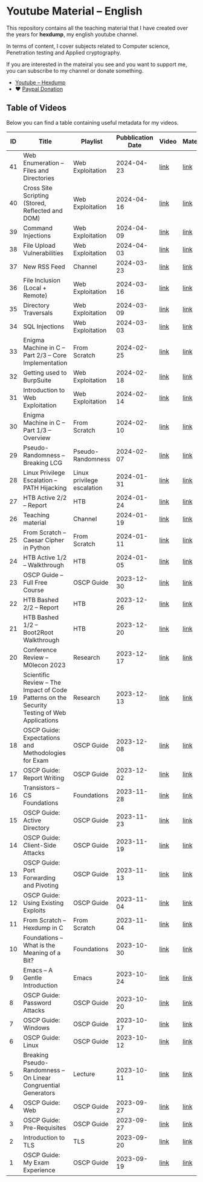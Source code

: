 # Youtube Material – English

This repository contains all the teaching material that I have created over the years for **hexdump**, my english youtube channel.

In terms of content, I cover subjects related to Computer science, Penetration testing and Applied cryptography.

If you are interested in the mateiral you see and you want to support me, you can subscribe to my channel or donate something.

- [Youtube – Hexdump](https://www.youtube.com/channel/UCzPk3Dj63B6PIEifvVvDfBg)
- ❤️ [Paypal Donation](https://www.paypal.com/donate/?hosted_button_id=T49GUPRXALYTQ)

## Table of Videos

Below you can find a table containing useful metadata for my videos.

| ID | Title | Playlist | Pubblication Date | Video | Material | 
| ---|-------|----------|-------------------|-------|----------| 
| 41 | Web Enumeration – Files and Directories | Web Exploitation | 2024-04-23 | [link](https://youtu.be/kfkGhuT6Lnc) | [link](./src/2024-04-23-web-exploitation-enumeration-of-files-and-directories)
| 40 | Cross Site Scripting (Stored, Reflected and DOM) | Web Exploitation | 2024-04-16 | [link](https://youtu.be/XdlCWekzMq4) | [link](./src/2024-04-16-web-exploitation-cross-site-scripting)
| 39 | Command Injections | Web Exploitation | 2024-04-09 | [link](https://youtu.be/F9_wc7J4iMU) | [link](./src/2024-04-09-web-exploitation-command-injections)
| 38 | File Upload Vulnerabilities | Web Exploitation | 2024-04-03 | [link](https://youtu.be/G3YTDcQ3FwQ) | [link](./src/2024-04-03-web-exploitation-file-upload)
| 37 | New RSS Feed | Channel | 2024-03-23 | [link](https://youtu.be/rjmWwESVYTI) | [link](./src/2024-03-23-channel-rss-feed)
| 36 | File Inclusion (Local + Remote) | Web Exploitation | 2024-03-16 | [link](https://youtu.be/tSAhl19gk6I) | [link](./src/2024-03-16-web-exploitation-file-inclusion)
| 35 | Directory Traversals | Web Exploitation | 2024-03-09 | [link](https://youtu.be/ZKARJubUFMs) | [link](./src/2024-03-09-web-exploitation-directory-traversal)
| 34 | SQL Injections | Web Exploitation | 2024-03-03 | [link](https://youtu.be/qUSf3rqN6qo) | [link](./src/2024-03-03-web-exploitation-sql-injections)
| 33 | Enigma Machine in C – Part 2/3 – Core Implementation | From Scratch | 2024-02-25 | [link](https://youtu.be/zAt7FDPhtgg) | [link](./src/2024-02-25-from-scratch-enigma-machine-core-implementation)
| 32 | Getting used to BurpSuite | Web Exploitation | 2024-02-18 | [link](https://youtu.be/mdYKh4PkMCo) | [link](./src/2024-02-18-web-exploitation-burpsuite)
| 31 | Introduction to Web Exploitation | Web Exploitation | 2024-02-14 | [link](https://youtu.be/fe5qBuxumRM) | [link](./src/2024-02-14-web-exploitation-introduction)
| 30 | Enigma Machine in C – Part 1/3 – Overview | From Scratch | 2024-02-10 | [link](https://youtu.be/iZt62MDtNFE) | [link](./src/2024-02-10-from-scratch-enigma-machine-overview)
| 29 | Pseudo-Randomness – Breaking LCG | Pseudo-Randomness | 2024-02-07 | [link](https://youtu.be/EdRK9Ap32Vg) | [link](./src/2024-02-07-pseudo-randomness-breaking-lcg)
| 28 | Linux Privilege Escalation – PATH Hijacking | Linux privilege escalation | 2024-01-31 | [link](https://youtu.be/IPs5xz5aEzk) | [link](./src/2024-01-31-linux-privesc-path-hijacking)
| 27 | HTB Active 2/2 – Report | HTB | 2024-01-24 | [link](https://youtu.be/jewCD2cAqHA) | [link](./src/2024-01-24-htb-active-report)
| 26 | Teaching material | Channel | 2024-01-19 | [link](https://youtu.be/jM1l5OXpkXM) | [link](./src/2024-01-19-channel-teaching-material)
| 25 | From Scratch – Caesar Cipher in Python | From Scratch | 2024-01-11 | [link](https://youtu.be/pDlmmimbgcU) | [link](./src/2024-01-11-from-scratch-caesar-cipher-in-python)
| 24 | HTB Active 1/2 – Walkthrough | HTB | 2024-01-05 | [link](https://youtu.be/_HEAIN7J080) | [link](./src/2024-01-05-htb-active-walkthrough)
| 23 | OSCP Guide – Full Free Course | OSCP Guide | 2023-12-30 | [link](https://youtu.be/HUmtfFKKWWc) | [link](./src/2023-12-30-oscp-guide-full)
| 22 | HTB Bashed 2/2 – Report | HTB | 2023-12-26 | [link](https://youtu.be/2OQTfLESniY) | [link](./src/2023-12-26-htb-bashed-report)
| 21 | HTB Bashed 1/2 – Boot2Root Walkthrough | HTB | 2023-12-20 | [link](https://youtu.be/5j67dhw-D1Q) | [link](./src/2023-12-20-htb-bashed-walkthrough)
| 20 | Conference Review – M0lecon 2023 | Research | 2023-12-17 | [link](https://youtu.be/ftIVhfdu9oQ) | [link](./src/2023-12-17-research-conference-m0leco-2023)
| 19 | Scientific Review – The Impact of Code Patterns on the Security Testing of Web Applications | Research | 2023-12-13 | [link](https://youtu.be/N65QYGc1Zo4) | [link](./src/2023-12-13-research-paper-testability-tarpits)
| 18 | OSCP Guide: Expectations and Methodologies for Exam | OSCP Guide | 2023-12-08 | [link](https://youtu.be/6jG22gXdo4I) | [link](./src/2023-12-08-oscp-guide-expectations-and-methodologies-for-exam)
| 17 | OSCP Guide: Report Writing | OSCP Guide | 2023-12-02 | [link](https://youtu.be/LaI8HXdf6sM) | [link](./src/2023-12-02-oscp-guide-report-writing)
| 16 | Transistors – CS Foundations | Foundations | 2023-11-28 | [link](https://youtu.be/7SQ3E1UWdWQ) | [link](./src/2023-11-28-foundations-transistors)
| 15 | OSCP Guide: Active Directory | OSCP Guide | 2023-11-23 | [link](https://youtu.be/26M3POQ_51A) | [link](./src/2023-11-23-oscp-guide-active-directory)
| 14 | OSCP Guide: Client-Side Attacks | OSCP Guide | 2023-11-19 | [link](https://youtu.be/qBexs2GXCGw) | [link](./src/2023-11-19-oscp-guide-client-side-attacks)
| 13 | OSCP Guide: Port Forwarding and Pivoting | OSCP Guide | 2023-11-13 | [link](https://youtu.be/xn2poczX1rg) | [link](./src/2023-11-13-oscp-guide-port-forwarding-and-pivoting)
| 12 | OSCP Guide: Using Existing Exploits | OSCP Guide | 2023-11-04 | [link](https://youtu.be/RCDpxk3ym80) | [link](./src/2023-11-04-oscp-guide-using-existing-exploits)
| 11 | From Scratch – Hexdump in C | From Scratch | 2023-11-04 | [link](https://youtu.be/kI55YEU_LvY) | [link](./src/2023-11-04-from-scratch-hexdump-in-C)
| 10 | Foundations – What is the Meaning of a Bit? | Foundations | 2023-10-30 | [link](https://youtu.be/quvNfOmVKsE) | [link](./src/2023-10-30-foundations-the-meaning-of-bits)
| 9 | Emacs – A Gentle Introduction | Emacs | 2023-10-24 | [link](https://youtu.be/WHYCQmIlbxM) | [link](./src/2023-10-24-emacs-gentle-introduction)
| 8 | OSCP Guide: Password Attacks | OSCP Guide | 2023-10-20 | [link](https://youtu.be/qaA2BgmL8VY) | [link](./src/2023-10-20-oscp-guide-password-attacks)
| 7 | OSCP Guide: Windows | OSCP Guide | 2023-10-17 | [link](https://youtu.be/7ggBhjHIDsY) | [link](./src/2023-10-17-oscp-guide-windows)
| 6 | OSCP Guide: Linux | OSCP Guide | 2023-10-12 | [link](https://youtu.be/4EbRgxHnvu8) | [link](./src/2023-10-12-oscp-guide-linux)
| 5 | Breaking Pseudo-Randomness – On Linear Congruential Generators | Lecture | 2023-10-11 | [link](https://youtu.be/i6z2Fp0iEbE) | [link](./src/2023-10-11-lecture-breaking-prngs-on-lcg)
| 4 | OSCP Guide: Web | OSCP Guide | 2023-09-27 | [link](https://youtu.be/3nPlARBbKiU) | [link](./src/2023-09-27-oscp-guide-web)
| 3 | OSCP Guide: Pre-Requisites | OSCP Guide | 2023-09-27 | [link](https://youtu.be/BZAYVhHOnBk) | [link](./src/2023-09-27-oscp-guide-pre-requisites)
| 2 | Introduction to TLS | TLS | 2023-09-20 | [link](https://youtu.be/Wx9h5CkMwdU) | [link](./src/2023-09-20-tls-introduction-to-tls)
| 1 | OSCP Guide: My Exam Experience | OSCP Guide | 2023-09-19 | [link](https://youtu.be/9mrf-WyzkpE) | [link](./src/2023-09-19-oscp-guide-my-exam-experience)
